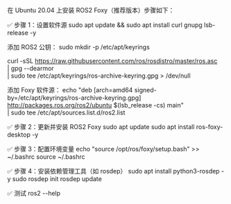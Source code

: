 在 Ubuntu 20.04 上安装 ROS2 Foxy（推荐版本）步骤如下：

✅ 步骤 1：设置软件源
sudo apt update && sudo apt install curl gnupg lsb-release -y

添加 ROS2 公钥：
sudo mkdir -p /etc/apt/keyrings

curl -sSL https://raw.githubusercontent.com/ros/rosdistro/master/ros.asc \
| gpg --dearmor \
| sudo tee /etc/apt/keyrings/ros-archive-keyring.gpg > /dev/null

添加 Foxy 软件源：
echo "deb [arch=amd64 signed-by=/etc/apt/keyrings/ros-archive-keyring.gpg] http://packages.ros.org/ros2/ubuntu $(lsb_release -cs) main" \
| sudo tee /etc/apt/sources.list.d/ros2.list

✅ 步骤 2：更新并安装 ROS2 Foxy
sudo apt update
sudo apt install ros-foxy-desktop -y

✅ 步骤 3：配置环境变量
echo "source /opt/ros/foxy/setup.bash" >> ~/.bashrc
source ~/.bashrc

✅ 步骤 4：安装依赖管理工具（如 rosdep）
sudo apt install python3-rosdep -y
sudo rosdep init
rosdep update

✅ 测试
ros2 --help